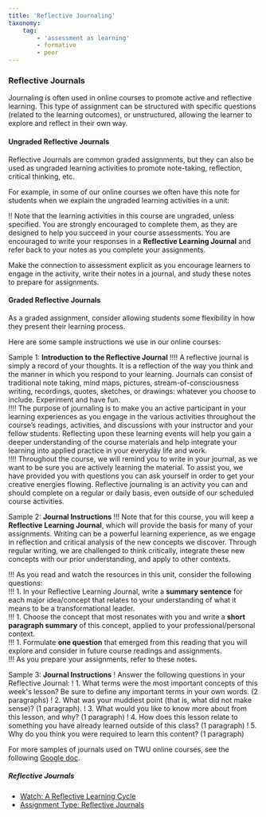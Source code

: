 ```yaml
---
title: 'Reflective Journaling'
taxonomy:
    tag:
        - 'assessment as learning'
        - formative
        - peer
---
```


### Reflective Journals

Journaling is often used in online courses to promote active and reflective learning.  This type of assignment can be structured with specific questions (related to the learning outcomes), or unstructured, allowing the learner to explore and reflect in their own way.  

#### Ungraded Reflective Journals
Reflective Journals are common graded assignments, but they can also be used as ungraded learning activities to promote note-taking, reflection, critical thinking, etc.  

For example, in some of our online courses we often have this note for students when we explain the ungraded learning activities in a unit:

!! Note that the learning activities in this course are ungraded, unless specified. You are strongly encouraged to complete them, as they are designed to help you succeed in your course assessments. You are encouraged to write your responses in a **Reflective Learning Journal** and refer back to your notes as you complete your assignments.

Make the connection to assessment explicit as you encourage learners to engage in the activity, write their notes in a journal, and study these notes to prepare for assignments.

#### Graded Reflective Journals
As a graded assignment, consider allowing students some flexibility in how they present their learning process.

Here are some sample instructions we use in our online courses:

Sample 1: **Introduction to the Reflective Journal**
!!!! A reflective journal is simply a record of your thoughts. It is a reflection of the way you think and the manner in which you respond to your learning. Journals can consist of traditional note taking, mind maps, pictures, stream-of-consciousness writing, recordings, quotes, sketches, or drawings: whatever you choose to include. Experiment and have fun.  
!!!! The purpose of journaling is to make you an active participant in your learning experiences as you engage in the various activities throughout the course’s readings, activities, and discussions with your instructor and your fellow students. Reflecting upon these learning events will help you gain a deeper understanding of the course materials and help integrate your learning into applied practice in your everyday life and work.  
!!!! Throughout the course, we will remind you to write in your journal, as we want to be sure you are actively learning the material. To assist you, we have provided you with questions you can ask yourself in order to get your creative energies flowing. Reflective journaling is an activity you can and should complete on a regular or daily basis, even outside of our scheduled course activities.

Sample 2: **Journal Instructions**
!!! Note that for this course, you will keep a **Reflective Learning Journal**, which will provide the basis for many of your assignments. Writing can be a powerful learning experience, as we engage in reflection and critical analysis of the new concepts we discover. Through regular writing, we are challenged to think critically, integrate these new concepts with our prior understanding, and apply to other contexts.

!!! As you read and watch the resources in this unit, consider the following questions:   
!!! 1. In your Reflective Learning Journal, write a **summary sentence** for each major idea/concept that relates to your understanding of what it means to be a transformational leader.     
!!! 1. Choose the concept that most resonates with you and write a **short paragraph summary** of this concept, applied to your professional/personal context.   
!!! 1. Formulate **one question** that emerged from this reading that you will explore and consider in future course readings and assignments.   
!!! As you prepare your assignments, refer to these notes.

Sample 3: **Journal Instructions**
! Answer the following questions in your Reflective Journal:
! 1. What terms were the most important concepts of this week's lesson? Be sure to define any important terms in your own words. (2 paragraphs)
! 2. What was your muddiest point (that is, what did not make sense)? (1 paragraph).
! 3. What would you like to know more about from this lesson, and why? (1 paragraph)
! 4. How does this lesson relate to something you have already learned outside of this class? (1 paragraph)
! 5. Why do you think you were required to learn this content? (1 paragraph)             


For more samples of journals used on TWU online courses, see the following [Google doc](https://docs.google.com/document/d/1M1NUHmYRY3jPIu0BWeVI5T7sFRasUmAkkYRsO_6DHik/edit?usp=sharing).

##### Reflective Journals
- [Watch: A Reflective Learning Cycle](https://www.youtube.com/watch?v=APxkx46l6gc)
- [Assignment Type: Reflective Journals](https://onlineteaching.kent.edu/library/online_assignments/Journal_Handout.pdf)
